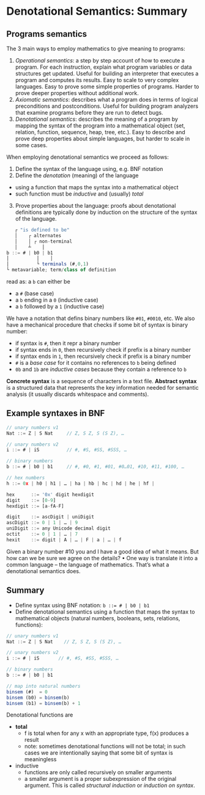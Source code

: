 # Denotational Semantics: Summary

## Programs semantics

The 3 main ways to employ mathematics to give meaning to programs:
1. *Operational semantics*: a step by step account of how to execute a program. For each instruction, explain what program variables or data structures get updated. Useful for building an interpreter that executes a program and computes its results. Easy to scale to very complex languages. Easy to prove some simple properties of programs. Harder to prove deeper properties without additional work.
2. *Axiomatic semantics*: describes what a program does in terms of logical preconditions and postconditions. Useful for building program analyzers that examine programs before they are run to detect bugs.
3. *Denotational semantics*: describes the meaning of a program by mapping the syntax of the program into a mathematical object (set, relation, function, sequence, heap, tree, etc.). Easy to describe and prove deep properties about simple languages, but harder to scale in some cases.

When employing denotational semantics we proceed as follows:
1. Define the syntax of the language using, e.g. BNF notation
2. Define the *denotation* (meaning) of the language
  - using a function that maps the syntax into a mathematical object
  - such function must be *inductive* and (usually) *total*
3. Prove properties about the language: proofs about denotational definitions are typically done by induction on the structure of the syntax of the language.

```js
   ┌ "is defined to be"
   │    ┌ alternates
   │    │ ┌ non-terminal
   │    ┴    │
b ::= # | b0 | b1
│          │    │
│          └ terminals (#,0,1)
└ metavariable; term/class of definition
```

read as: a `b` can either be
- a `#` (base case)
- a `b` ending in a `0`   (inductive case)
- a `b` followed by a `1` (inductive case)

We have a notation that defins binary numbers like `#01`, `#0010`, etc. We also have a mechanical procedure that checks if some bit of syntax is binary number:
- if syntax is `#`, then it repr a binary number
- if syntax ends in `0`, then recursively check if prefix is a binary number
- if syntax ends in `1`, then recursively check if prefix is a binary number
- `#` is a *base case* for it contains no references to `b` being defined
- `0b` and `1b` are *inductive cases* because they contain a reference to `b`

**Concrete syntax** is a sequence of characters in a text file. **Abstract syntax** is a structured data that represents the key information needed for semantic analysis (it usually discards whitespace and comments).

## Example syntaxes in BNF

```js
// unary numbers v1
Nat ::= Z | S Nat     // Z, S Z, S (S Z), …

// unary numbers v2
i ::= # | iS          // #, #S, #SS, #SSS, …

// binary numbers
b ::= # | b0 | b1     // #, #0, #1, #01, #0…01, #10, #11, #100, …

// hex numbers
h ::= 0x | h0 | h1 | … | ha | hb | hc | hd | he | hf | 

hex      ::= '0x' digit hexdigit
digit    ::= [0-9]
hexdigit ::= [a-fA-F]

digit    ::= ascDigit | uniDigit
ascDigit ::= 0 | 1 | … | 9
uniDigit ::= any Unicode decimal digit
octit    ::= 0 | 1 | … | 7
hexit    ::= digit | A | … | F | a | … | f
```





Given a binary number #10 you and I have a good idea of
what it means. But how can we be sure we agree on the
details?
• One way is translate it into a common language – the
language of mathematics. That’s what a denotational
semantics does.





## Summary

* Define syntax using BNF notation: `b ::= # | b0 | b1`
* Define denotational semantics using a function that maps the syntax to mathematical objects (natural numbers, booleans, sets, relations, functions):

```js
// unary numbers v1
Nat ::= Z | S Nat    // Z, S Z, S (S Z), …

// unary numbers v2
i ::= # | iS       // #, #S, #SS, #SSS, …

// binary numbers
b ::= # | b0 | b1

// map into natural numbers
binsem (#)  = 0
binsem (b0) = binsem(b)
binsem (b1) = binsem(b) + 1
```



Denotational functions are
* **total**
  - f is total when for any x with an appropriate type, f(x) produces a result
  - note: sometimes denotational functions will not be total; in such cases we are intentionally saying that some bit of syntax is meaningless
* inductive
  - functions are only called recursively on smaller arguments
  - a smaller argument is a proper subexpression of the original argument. 
  This is called *structural induction* or *induction on syntax*.
